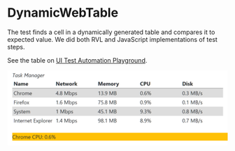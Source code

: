 # DynamicWebTable

The test finds a cell in a dynamically generated table and compares it to expected value. We did both RVL and JavaScript implementations of test steps.

See the table on [UI Test Automation Playground](http://uitestingplayground.com/dynamictable).

![Dynamic Table](DynamicTable.png)